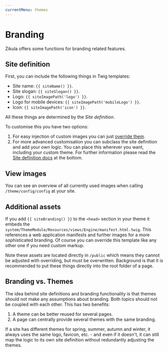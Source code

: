 ```yaml
---
currentMenu: themes
---
```

# Branding

Zikula offers some functions for branding related features.

## Site definition

First, you can include the following things in Twig templates:

- Site name: `{{ siteName() }}`.
- Site slogan: `{{ siteSlogan() }}`.
- Logo: `{{ siteImagePath('logo') }}`.
- Logo for mobile devices: `{{ siteImagePath('mobileLogo') }}`.
- Icon: `{{ siteImagePath('icon') }}`.

All these things are determined by the _Site definition_.

To customise this you have two options:

1. For easy injection of custom images you can just [override them](../Templating/TemplateAndAssetLocations.md).
2. For more advanced customisation you can subclass the site definition and add your own logic. You can place this wherever you want, including your custom theme. For further information please read the [Site definition docs](../../Configuration/Settings/Dev/SiteDefinition.md) at the bottom.

## View images

You can see an overview of all currently used images when calling `/theme/config/config` at your site.

## Additional assets

If you add `{{ siteBranding() }}` to the `<head>` section in your theme it embeds the `system/ThemeModule/Resources/views/Engine/manifest.html.twig`. This references a web application manifests and further images for a more sophisticated branding. Of course you can override this template like any other one if you need custom markup.

Note these assets are located directly in `/public` which means they cannot be adjusted with overriding, but must be overwritten. Background is that it is recommended to put these things directly into the root folder of a page.

## Branding vs. Themes

The idea behind site definitions and branding functionality is that themes should not make any assumptions about branding. Both topics should not be coupled with each other. This has two benefits:

1. A theme can be better reused for several pages.
2. A page can centrally provide several themes with the same branding.

If a site has different themes for spring, summer, autumn and winter, it always uses the same logo, favicon, etc. - and even if it doesn't, it can still map the logic to its own site definition without redundantly adjusting the themes.
